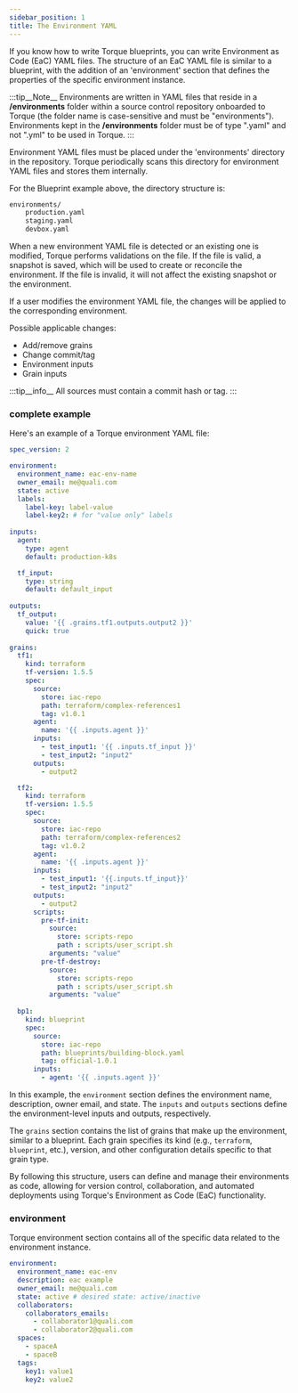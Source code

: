 ```yaml
---
sidebar_position: 1
title: The Environment YAML
---
```


If you know how to write Torque blueprints, you can write Environment as Code (EaC) YAML files. 
The structure of an EaC YAML file is similar to a blueprint, with the addition of an 'environment' section that defines the properties of the specific environment instance.


:::tip__Note__
Environments are written in YAML files that reside in a __/environments__ folder within a source control repository onboarded to Torque (the folder name is case-sensitive and must be "environments"). Environments kept in the  __/environments__  folder must be of type ".yaml" and not ".yml" to be used in Torque.
:::

Environment YAML files must be placed under the 'environments' directory in the repository. Torque periodically scans this directory for environment YAML files and stores them internally.

For the Blueprint example above, the directory structure is:

```bash
environments/
    production.yaml
    staging.yaml
    devbox.yaml
```

When a new environment YAML file is detected or an existing one is modified, Torque performs validations on the file. If the file is valid, a snapshot is saved, which will be used to create or reconcile the environment. If the file is invalid, it will not affect the existing snapshot or the environment.

If a user modifies the environment YAML file, the changes will be applied to the corresponding environment.

Possible applicable changes:
- Add/remove grains
- Change commit/tag
- Environment inputs
- Grain inputs

:::tip__info__
All sources must contain a commit hash or tag.
:::
   

### complete example

Here's an example of a Torque environment YAML file:

```yaml
spec_version: 2

environment:
  environment_name: eac-env-name
  owner_email: me@quali.com
  state: active
  labels:
    label-key: label-value
    label-key2: # for "value only" labels
     
inputs:
  agent:
    type: agent
    default: production-k8s

  tf_input:
    type: string
    default: default_input
    
outputs:
  tf_output: 
    value: '{{ .grains.tf1.outputs.output2 }}'
    quick: true
    
grains:
  tf1:
    kind: terraform
    tf-version: 1.5.5
    spec:
      source:
        store: iac-repo
        path: terraform/complex-references1
        tag: v1.0.1 
      agent:
        name: '{{ .inputs.agent }}'
      inputs:
        - test_input1: '{{ .inputs.tf_input }}'
        - test_input2: "input2"
      outputs:
        - output2

  tf2:
    kind: terraform
    tf-version: 1.5.5
    spec:
      source:
        store: iac-repo
        path: terraform/complex-references2
        tag: v1.0.2
      agent:
        name: '{{ .inputs.agent }}'
      inputs:
        - test_input1: '{{.inputs.tf_input}}'
        - test_input2: "input2"
      outputs:
        - output2
      scripts: 
        pre-tf-init:
          source:
            store: scripts-repo
            path : scripts/user_script.sh
          arguments: "value"
        pre-tf-destroy:
          source:
            store: scripts-repo
            path : scripts/user_script.sh
          arguments: "value"
  
  bp1:
    kind: blueprint
    spec:
      source:
        store: iac-repo
        path: blueprints/building-block.yaml
        tag: official-1.0.1
      inputs:
        - agent: '{{ .inputs.agent }}'
```

In this example, the `environment` section defines the environment name, description, owner email, and state. The `inputs` and `outputs` sections define the environment-level inputs and outputs, respectively.

The `grains` section contains the list of grains that make up the environment, similar to a blueprint. Each grain specifies its kind (e.g., `terraform`, `blueprint`, etc.), version, and other configuration details specific to that grain type.

By following this structure, users can define and manage their environments as code, allowing for version control, collaboration, and automated deployments using Torque's Environment as Code (EaC) functionality.

### environment
Torque environment section contains all of the specific data related to the environment instance.

```yaml
environment:
  environment_name: eac-env
  description: eac example
  owner_email: me@quali.com
  state: active # desired state: active/inactive
  collaborators: 
    collaborators_emails:
      - collaborator1@quali.com
      - collaborator2@quali.com
  spaces:
    - spaceA
    - spaceB
  tags:
    key1: value1
    key2: value2
```
